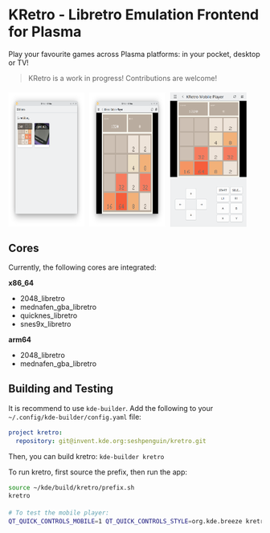 <!--
- SPDX-FileCopyrightText: 2025 Seshan Ravikumar <seshan@sineware.ca>
- SPDX-License-Identifier: FSFAP
-->

# KRetro - Libretro Emulation Frontend for Plasma

Play your favourite games across Plasma platforms: in your pocket, desktop or TV!

> KRetro is a work in progress! Contributions are welcome!

<div style="display: flex; flex-direction: row; gap: 10px; overflow-x: auto; margin: 20px 0;">
  <img src="./screenshots/screenshot-home.png" alt="KRetro Game Library" width="30%" />
  <img src="./screenshots/screenshot-desktop.png" alt="KRetro Desktop Player" width="30%" />
  <img src="./screenshots/screenshot-mobile.png" alt="KRetro Mobile Player" width="30%" />
</div>

## Cores

Currently, the following cores are integrated:

**x86_64**
- 2048_libretro
- mednafen_gba_libretro
- quicknes_libretro
- snes9x_libretro

**arm64**
- 2048_libretro
- mednafen_gba_libretro

## Building and Testing
It is recommend to use `kde-builder`. Add the following to your `~/.config/kde-builder/config.yaml` file:

```yaml
project kretro:
  repository: git@invent.kde.org:seshpenguin/kretro.git
```
Then, you can build kretro: `kde-builder kretro`

To run kretro, first source the prefix, then run the app:

```bash
source ~/kde/build/kretro/prefix.sh
kretro

# To test the mobile player:
QT_QUICK_CONTROLS_MOBILE=1 QT_QUICK_CONTROLS_STYLE=org.kde.breeze kretro
```
